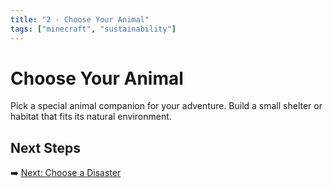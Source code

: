 ```yaml
---
title: "2 - Choose Your Animal"
tags: ["minecraft", "sustainability"]
---
```


# Choose Your Animal

Pick a special animal companion for your adventure. Build a small shelter or habitat that fits its natural environment.

## Next Steps

➡️ [Next: Choose a Disaster](/sustainability_lab/Day-1/02_choose_disaster)
